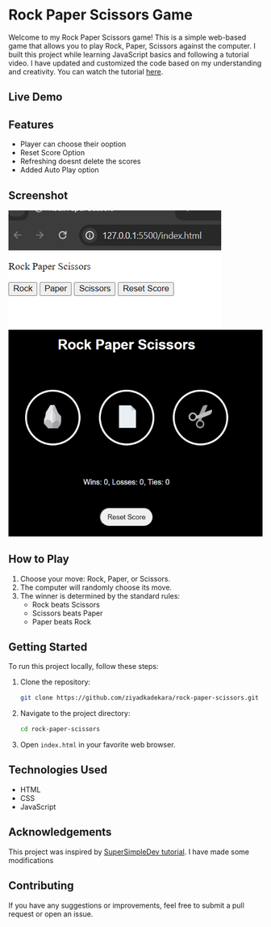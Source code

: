 # Rock Paper Scissors Game

Welcome to my Rock Paper Scissors game! This is a simple web-based game that allows you to play Rock, Paper, Scissors against the computer. I built this project while learning JavaScript basics and following a tutorial video. I have updated and customized the code based on my understanding and creativity.
You can watch the tutorial [here](https://www.youtube.com/watch?v=EerdGm-ehJQ).
## Live Demo

<!-- You can try the game live [here](https://your-live-demo-link.com). -->

## Features

- Player can choose their ooption
- Reset Score Option
- Refreshing doesnt delete the scores
- Added Auto Play option 

## Screenshot

![Rock Paper Scissors Screenshot Intial stage](images/image.png)
![Rock Paper Scissors Screenshot Version 2](images/version2.png)

## How to Play

1. Choose your move: Rock, Paper, or Scissors.
2. The computer will randomly choose its move.
3. The winner is determined by the standard rules:
   - Rock beats Scissors
   - Scissors beats Paper
   - Paper beats Rock

## Getting Started

To run this project locally, follow these steps:

1. Clone the repository:
    ```bash
    git clone https://github.com/ziyadkadekara/rock-paper-scissors.git
    ```
2. Navigate to the project directory:
    ```bash
    cd rock-paper-scissors
    ```
3. Open `index.html` in your favorite web browser.

## Technologies Used

- HTML
- CSS
- JavaScript

## Acknowledgements

This project was inspired by [SuperSimpleDev tutorial](https://www.youtube.com/watch?v=EerdGm-ehJQ). I have made some modifications 

## Contributing

If you have any suggestions or improvements, feel free to submit a pull request or open an issue.


